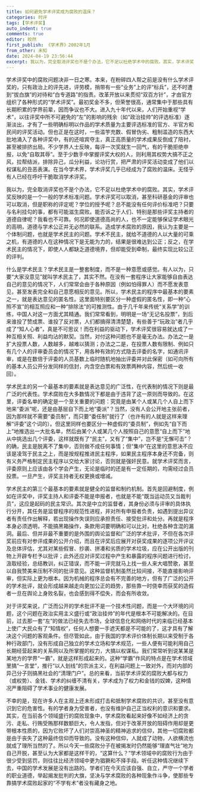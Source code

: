 ```yaml
---
title: 如何避免学术评奖成为腐败的温床？
categories: 时评
tags: [学术评奖]
auto_indent: true
comments: true
editor: 皎然
first_publish: 《学术界》2002年1月
from_other: 未知
date: 2024-04-19 23:56:44
excerpt: 我以为，完全取消评奖也不是个办法，它不足以杜绝学术中的腐败。其实，学术评奖反映的是一个一般的学术标准问题。学术评奖可以取消，甚至科研基金的评审也可以取消，但是职称的评定呢？学位的授予呢？总不能没有任何评价标准吧？只要与名利挂勾的事，都有可能滋生腐败。能否诉之于人们、特别是那些评奖主持者的道德自律呢？我看也不可靠。何况即使道德高尚的人，也不一定能够保证学术眼光的高明，道德与学术公正并无必然的联系。造成学术腐败的原因，我认为主要是一个体制问题，也就是学术民主的问题。学术不民主，就给不道德的人以大量的可乘之机，有道德的人在这种情况下是无能为力的，结果是很难达到公正；反之，在学术民主的情况下，即使人人都缺乏道德境界，但却能受到牵制，最终实现比较公正的评判。
---
```

学术评奖中的腐败问题决非一日之寒。本来，在粉碎四人帮之前是没有什么学术评奖的，只有政治上的评先进，评劳模，捎带有一些“业务”上的评“标兵”，还不时遭到“拔白旗”的对待和“白专道路”的指责。改革开放以来贯彻“双百方针”，才由官方组织了各种形式的“学术评奖”。最初奖金不多，但荣誉很高，通常集中于那些具有长期积累的学界前辈，因而争议也不大。进入九十年代以来，人们开始重视“学术”，以往评奖中所不可避免的“左”的影响的残余（如“政治挂帅”的评选标准）逐渐淡出，才有了一些明确标明以作品的学术质量为主要评选标准的官方、半官方和民间的评奖活动。但也正是在这时，一些滥竽充数、假冒伪劣、粗制滥造的东西大批地涌入了各种评奖中，有的还喧宾夺主，真正高质量的学术成果反倒成了陪衬，甚至被排挤出局。不少学界人士反映，每评一次奖就生一回气，有的干脆拒绝申报，以免“自取其辱”。至于少数手中掌握评奖大权的人，则利用其权势大搞不正之风，拉帮结派，排除异己，瓜分利益，论功行赏，把严肃的评奖活动变成了他们以权谋私的丑恶表演。在当今学术界，学术评奖几乎已经成为了腐败的温床。无怪乎有人已经在呼吁干脆取消学术评奖。

我以为，完全取消评奖也不是个办法，它不足以杜绝学术中的腐败。其实，学术评奖反映的是一个一般的学术标准问题。学术评奖可以取消，甚至科研基金的评审也可以取消，但是职称的评定呢？学位的授予呢？总不能没有任何评价标准吧？只要与名利挂勾的事，都有可能滋生腐败。能否诉之于人们、特别是那些评奖主持者的道德自律呢？我看也不可靠。何况即使道德高尚的人，也不一定能够保证学术眼光的高明，道德与学术公正并无必然的联系。造成学术腐败的原因，我认为主要是一个体制问题，也就是学术民主的问题。学术不民主，就给不道德的人以大量的可乘之机，有道德的人在这种情况下是无能为力的，结果是很难达到公正；反之，在学术民主的情况下，即使人人都缺乏道德境界，但却能受到牵制，最终实现比较公正的评判。

什么是学术民主？学术民主是一整套制度，而不是一种意愿或感觉。有人以为，只要“大家没意见”就叫学术民主了，其实不然。在没有一套程序让大家能够自由表达自己的意见的情况下，人们常常会由于各种原因（例如怕得罪人）而不愿发表意见，甚至发表完全和自己意愿相反的意见。所以，学术民主的程序中最基本的要素之一，就是表达意见的匿名性。这里面特别要区分一种虚假的匿名性，即一种“心照不宣”的相互照应和一种“排除法”的可推测性。由于几千年来传统“关系学”的训练，中国人对这一方面尤其精通。我们常常看到，明明是一场“无记名投票”，到后来谁投了赞成票、谁投了反对票，人们都搞得清清楚楚，有些善于“玩政治”者几乎成了“知人心者”，真是不可思议！而在利益的驱动下，学术评奖很容易就达成了一种互相关照、利益均沾的默契。当然，对付这种问题也不是毫无办法。办法之一是扩大投票人数，人数越多，越难以猜测；办法之二是，在投票人数有限制、例如只有几个人的评审委员会的情况下，用各种有效的方式隐去评委的名字，如通讯评审，或是在数倍于评委的人员基数上临时随机地抽出评委并对此保密（如可向所有的基本人员公开分发同样的信封，内含空白票和有效票两种内容，然后统一收回）。

学术民主的另一个最基本的要素就是表达意见的广泛性，在代表制的情况下则是最广泛的代表性。学术腐败在大多数情况下都是由于违背了这一原则而导致的。在这里，评委名单的确定是一个至关重要的问题：究竟是由某个人或某几个人自上而下地来“委派”呢，还是由基层自下而上地“委派”？当然，没有人会公开地主张前者，因为那样就不需要“委员制”，而只要“委任制”就行了（也许有的人就是这样来理解“评委”这个词的）。但这里同样也要区分一种虚假的“委员制”，例如先“自下而上”地推选出一大批名单，然后由某个人或某几个人按照自己的意愿“自上而下”地从中挑选出几个评委，这样就既有了“民主”，又有了“集中”，岂不是“无懈可击”？的确，民主是脱离不了集中，否则做不成任何事情；但“集中”在这里的意思决不应该是凌驾于民主之上，而是按规程推进民主程序，如果民主程序本身还不完备，则有义务严格制定民主程序以交给大家讨论，否则就是强奸民意。就学术评奖而言，评委原则上应该由各个学会产生，无论是临时的还是有一定任期的，均需经过会员投票。一旦产生，评奖主持者无权更换或增减。

学术民主的第三个最基本的要素就是健全的监督和制约机制。首先是回避制度，例如在评奖中，评奖主持人和评委不能是申报者，也就是不能“既当运动员又当裁判员”，这应是起码的民主常识。其次是中立的监督者，其身份必须与评审的具体执行分开，其任务是监督程序的规范性进程，并对所有申报者负责，如遇到提出异议者有责任作出解释，若出现操作失误则应承担责任、接受批评和处分。再就是程序本身必须透明，不能搞黑箱操作，条款用词要明确和可以比对，杜绝各种含混的漏洞。最后、但并非最不重要的是外围的舆论监督和广泛的学术批评，不但在各次评奖前应有对参评成果的公开介绍，而且在评奖后应展开对获奖成果的逐项公开评议及总体评估，尤其对某些假冒、抄袭、拼凑和劣质的学术垃圾，应在公开出版的刊物上开辟专栏予以批评；此外还应对评奖过程中产生和暴露的程序问题进行检讨，汲取经验，总结教训，纠正错误，而不能一评完就马上找一些人来大唱赞歌，甚至以自我赞美来压制不同的批评意见。这种监督机制虽然比较间接，不能直接影响评审，但实际上更为根本。因为机械的程序总会有不完善的地方，但有了广泛的公开的学术批评，就会形成越来越走向更加公正的趋势，那些靠一时侥幸而获奖的造假者一旦在舆论上身败名裂，也会感到得不偿失，而会有所收敛。

对于评奖来说，广泛而公开的学术批评不是一个技术性问题，而是一个大环境的问题，这个问题在政治实用主义盛行或“政治挂帅”的年代是根本不可能解决的。在目前，过去那一套“左”的做法已经失去市场，全球信息化和网络时代的来临已经基本上使广大民众有了“知情权”，任何人想要一手遮天都是不可能的了，这才具有了解决这个问题的客观条件。但尽管如此，由于我国的学术评价体制长期以来受制于各种行政部门，没有形成自己独立的学术立场和学术规范，一些人便有可能利用自己长期经营起来的关系网以及所掌握的权力，大搞以权谋私。我们常常听到说某某是某地方的学界“一霸”，就是这样形成起来的。这种“学霸”作风的特点是在学术领域里搞“一言堂”，推行“以人划线”的宗派主义，在利益问题上一致对外，而对内部的异己分子则搞黑社会的“清理门户”。总的来看，当前学术评奖的腐败大都与权力（或权势）、金钱、学术的纠缠不清有关，学术成为了权力和金钱的奴婢，这种情况严重阻碍了学术事业的健康发展。

不幸的是，现在许多人在主观上还未形成打击和抵制学术腐败的共识，甚至没有意识到它的危害性。有的学者身为受害者，也没有维护自己正当权利的意识和要求。其实，在当前各个领域盛行的腐败现象中，学术腐败看起来好像不如经济上的贪污、走私、行贿受贿那样数额巨大，令人发指，但对于改革开放的阻碍作用却是更带根本性质的，因为它败坏了人们对崇高神圣的精神追求的信仰，其他一切腐败都是由于丧失了这种最终信仰而导致的。没有这种信仰，人就成了动物，人欲横流也就成了理所当然的了。所以今天一些腐败分子在被揭发时仍然能够“理直气壮”地为自己开脱，甚至认为大家都是这样干的，“这算什么？”学术领域中的腐败行为由于很少受到惩罚，则往往比经济领域中更为猖獗和不择手段。听任这种情况继续下去，中国的学术发展是没有出路的。学者们在今天应该自强、自立，严守一个学者的职业道德，举起揭发批判的大旗，坚决与学术腐败的各种现象作斗争，使那些专靠搞学术腐败起家的“不学有术”者没有藏身之地。
